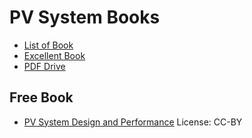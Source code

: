 # PV System Books

- [List of Book](http://www.greenworldinvestor.com/2012/10/20/list-of-the-best-solar-energy-books-–-top-free-online-textbook-pdf-downloads/)
- [Excellent Book](https://www.researchgate.net/post/Can_anyone_suggest_me_excellent_books_in_Photovoltaic_systems)
- [PDF Drive](https://www.pdfdrive.com/solar-energy-and-pv-systems-e19808498.html)

## Free Book
- [PV System Design and Performance](https://www.mdpi.com/books/pdfview/book/1838) License: CC-BY